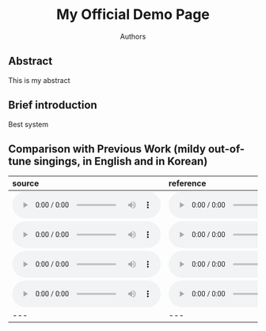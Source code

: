 # <center> My Official Demo Page</center>

<center> Authors </center>  


## Abstract
This is my abstract

## Brief introduction
Best system

## Comparison with Previous Work (mildy out-of-tune singings, in English and in Korean)

| source | reference | other | ours | 
| :--- | :--- | :--- | :--- |
| <audio src="4songs/korean_paper_src/letItGo.mp3" controls preload></audio> | <audio src="4songs/korean_paper_ref/letItGo.mp3" controls preload></audio> | <audio src="4songs/korean_paper_other/letItGo.mp3" controls preload></audio> | <audio src="4songs/korean_paper_ours/letItGo.mp3" controls preload></audio> |
| <audio src="4songs/korean_paper_src/loveu.mp3" controls preload></audio> | <audio src="4songs/korean_paper_ref/loveu.mp3" controls preload></audio> | <audio src="4songs/korean_paper_other/loveu.mp3" controls preload></audio> | <audio src="4songs/korean_paper_ours/loveu.mp3" controls preload></audio> |
| <audio src="4songs/korean_paper_src/drunk.mp3" controls preload></audio> | <audio src="4songs/korean_paper_ref/drunk.mp3" controls preload></audio> | <audio src="4songs/korean_paper_other/drunk.mp3" controls preload></audio> | <audio src="4songs/korean_paper_ours/drunk.mp3" controls preload></audio> |
| <audio src="4songs/korean_paper_src/cherry.mp3" controls preload></audio> | <audio src="4songs/korean_paper_ref/cherry.mp3" controls preload></audio> | <audio src="4songs/korean_paper_other/cherry.mp3" controls preload></audio> | <audio src="4songs/korean_paper_ours/cherry.mp3" controls preload></audio> |
| --- | --- | --- | --- |


